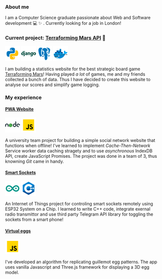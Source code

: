 ### About me 

I am a Computer Science graduate passionate about Web and Software development :computer: :sparkles: . Currently looking for a job in London!

### Current project: [Terraforming Mars API](https://github.com/RokasBagdonas/terra-mars-api) :rocket:

![alt text](https://github.com/RokasBagdonas/RokasBagdonas/blob/master/images/icons/python.png?raw=true) ![alt text](https://github.com/RokasBagdonas/RokasBagdonas/blob/master/images/icons/django.png?raw=true) ![alt text](https://github.com/RokasBagdonas/RokasBagdonas/blob/master/images/icons/postgresql.png?raw=true) ![alt text](https://github.com/RokasBagdonas/RokasBagdonas/blob/master/images/icons/docker.png?raw=true) 

I am building a statistics website for the best strategic board game [Terraforming Mars](https://www.fryxgames.se/games/terraforming-mars/)! Having played *a lot* of games, me and my friends collected a bunch of data. Thus I have decided to create this website to analyse our scores and simplify game logging. 

### My experience

#### [PWA Website](https://github.com/RokasBagdonas/pwa)
![alt text](https://github.com/RokasBagdonas/RokasBagdonas/blob/master/images/icons/nodejs.png?raw=true) ![alt text](https://github.com/RokasBagdonas/RokasBagdonas/blob/master/images/icons/javascript.png?raw=true)

A university team project for building a simple social network website that functions when offline! I've learned to implement _Cache-Then-Network_ Service worker data caching stragety and to use *asynchronous* IndexDB API, create JavaScript Promises. The project was done in a team of 3, thus knowning *Git* came in handy. 

#### [Smart Sockets](https://github.com/RokasBagdonas/iot-smart-sockets) 
![alt text](https://github.com/RokasBagdonas/RokasBagdonas/blob/master/images/icons/arduino.png?raw=true) ![alt text](https://github.com/RokasBagdonas/RokasBagdonas/blob/master/images/icons/c++.png?raw=true)

An Internet of Things project for controling smart sockets remotely using ESP32 System on a Chip. I learned to write C++ code, integrate exernal radio transmittor and use third party Telegram API library for toggling the sockets from a smart phone!

#### [Virtual eggs](https://github.com/RokasBagdonas/virtual-eggs)
![alt text](https://github.com/RokasBagdonas/RokasBagdonas/blob/master/images/icons/javascript.png?raw=true)

I've developed an algorithm for replicating guillemot egg patterns. The app uses vanilla Javascript and Three.js framework for displaying a 3D egg model.
